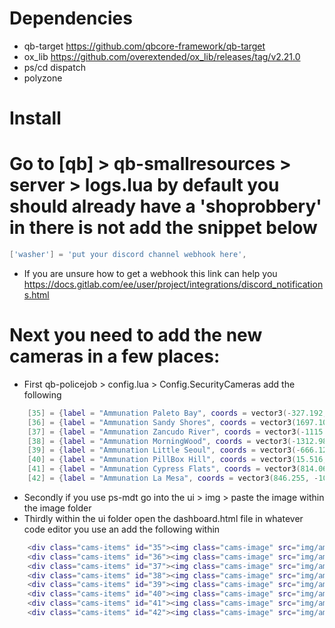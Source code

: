 # Dependencies

- qb-target https://github.com/qbcore-framework/qb-target
- ox_lib https://github.com/overextended/ox_lib/releases/tag/v2.21.0
- ps/cd dispatch
- polyzone

# Install 

# Go to [qb] > qb-smallresources > server > logs.lua by default you should already have a 'shoprobbery' in there is not add the snippet below

```lua
['washer'] = 'put your discord channel webhook here',
```

* If you are unsure how to get a webhook this link can help you https://docs.gitlab.com/ee/user/project/integrations/discord_notifications.html

# Next you need to add the new cameras in a few places:

* First qb-policejob > config.lua > Config.SecurityCameras add the following

```lua
    [35] = {label = "Ammunation Paleto Bay", coords = vector3(-327.192, 6075.098, 33.932), r = {x = -35.0, y = 0.0, z = 5.78}, canRotate = true, isOnline = true},
    [36] = {label = "Ammunation Sandy Shores", coords = vector3(1697.104, 3751.289, 37.182), r = {x = -35.0, y = 0.0, z = 5.78}, canRotate = true, isOnline = true},
    [37] = {label = "Ammunation Zancudo River", coords = vector3(-1115.097, 2689.658, 21.031), r = {x = -35.0, y = 0.0, z = 5.78}, canRotate = true, isOnline = true},
    [38] = {label = "Ammunation MorningWood", coords = vector3(-1312.986, -388.425, 39.173), r = {x = -25.0, y = 0.0, z = -130.78}, canRotate = true, isOnline = true},
    [39] = {label = "Ammunation Little Seoul", coords = vector3(-666.128, -943.683, 24.306), r = {x = -35.0, y = 0.0, z = -5.78}, canRotate = true, isOnline = true},
    [40] = {label = "Ammunation PillBox Hill", coords = vector3(15.516, -1113.699, 32.274), r = {x = -35.0, y = 0.0, z = -35.78}, canRotate = true, isOnline = true},
    [41] = {label = "Ammunation Cypress Flats", coords = vector3(814.063, -2148.912, 32.096), r = {x = -35.0, y = 0.0, z = 130.78}, canRotate = true, isOnline = true},
    [42] = {label = "Ammunation La Mesa", coords = vector3(846.255, -1025.181, 30.672), r = {x = -35.00, y = 0.00, z = 140.00}, canRotate = true, isOnline = true},
```

* Secondly if you use ps-mdt go into the ui > img > paste the image within the image folder
* Thirdly within the ui folder open the dashboard.html file in whatever code editor you use an add the following within <div class="cams-item">

```lua
    <div class="cams-items" id="35"><img class="cams-image" src="img/ammunation.webp">Ammunation Paleto Bay</div>
    <div class="cams-items" id="36"><img class="cams-image" src="img/ammunation.webp">Ammunation Sandy Shores</div>
    <div class="cams-items" id="37"><img class="cams-image" src="img/ammunation.webp">Ammunation Zancudo River</div>
    <div class="cams-items" id="38"><img class="cams-image" src="img/ammunation.webp">Ammunation MorningWood</div>
    <div class="cams-items" id="39"><img class="cams-image" src="img/ammunation.webp">Ammunation Little Seoul</div>
    <div class="cams-items" id="40"><img class="cams-image" src="img/ammunation.webp">Ammunation PillBox Hill</div>
    <div class="cams-items" id="41"><img class="cams-image" src="img/ammunation.webp">Ammunation Cypress Flats</div>
    <div class="cams-items" id="42"><img class="cams-image" src="img/ammunation.webp">Ammunation La Mesa</div>
```